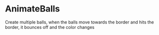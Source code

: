 # AnimateBalls
Create multiple balls, when the balls move towards the border and hits the border, it bounces off and the color changes
